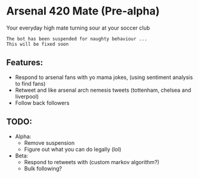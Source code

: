 # Arsenal 420 Mate (Pre-alpha)
Your everyday high mate turning sour at your soccer club

```
The bot has been suspended for naughty behaviour ...
This will be fixed soon
```
Features:
- 
- Respond to arsenal fans with yo mama jokes, (using sentiment analysis to find fans)
- Retweet and like arsenal arch nemesis tweets (tottenham, chelsea and liverpool)
- Follow back followers

TODO:
- 
- Alpha: 
    - Remove suspension  
    - Figure out what you can do legally (lol)
- Beta: 
    - Respond to retweets with (custom markov algorithm?)
    - Bulk following?


